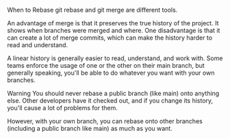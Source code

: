 When to Rebase
git rebase and git merge are different tools.

An advantage of merge is that it preserves the true history of the project. It shows when branches were merged and where. One disadvantage is that it can create a lot of merge commits, which can make the history harder to read and understand.

A linear history is generally easier to read, understand, and work with. Some teams enforce the usage of one or the other on their main branch, but generally speaking, you'll be able to do whatever you want with your own branches.

Warning
You should never rebase a public branch (like main) onto anything else. Other developers have it checked out, and if you change its history, you'll cause a lot of problems for them.

However, with your own branch, you can rebase onto other branches (including a public branch like main) as much as you want.

